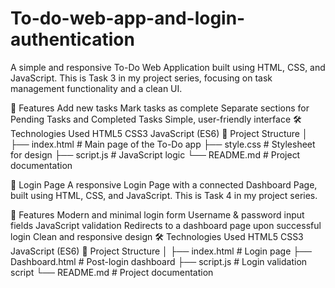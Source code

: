 # To-do-web-app-and-login-authentication
A simple and responsive To-Do Web Application built using HTML, CSS, and JavaScript.
This is Task 3 in my project series, focusing on task management functionality and a clean UI.

📌 Features
Add new tasks
Mark tasks as complete
Separate sections for Pending Tasks and Completed Tasks
Simple, user-friendly interface
🛠️ Technologies Used
HTML5
CSS3
JavaScript (ES6)
📂 Project Structure
│ ├── index.html # Main page of the To-Do app ├── style.css # Stylesheet for design ├── script.js # JavaScript logic └── README.md # Project documentation

🔐 Login Page
A responsive Login Page with a connected Dashboard Page, built using HTML, CSS, and JavaScript.
This is Task 4 in my project series.

📌 Features
Modern and minimal login form
Username & password input fields
JavaScript validation
Redirects to a dashboard page upon successful login
Clean and responsive design
🛠️ Technologies Used
HTML5
CSS3
JavaScript (ES6)
📂 Project Structure
│ ├── index.html # Login page ├── Dashboard.html # Post-login dashboard ├── script.js # Login validation script └── README.md # Project documentation
